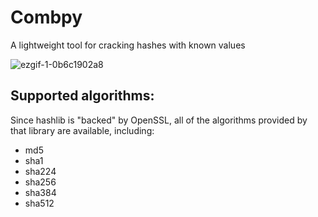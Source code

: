 # Combpy
A lightweight tool for cracking hashes with known values

![ezgif-1-0b6c1902a8](https://user-images.githubusercontent.com/20946532/175826400-afb84e97-29bc-4d9c-ae0f-ea873f266f8b.gif)


## Supported algorithms:
Since hashlib is "backed" by OpenSSL, all of the algorithms provided by that library are available, including:
- md5
- sha1
- sha224
- sha256
- sha384
- sha512
